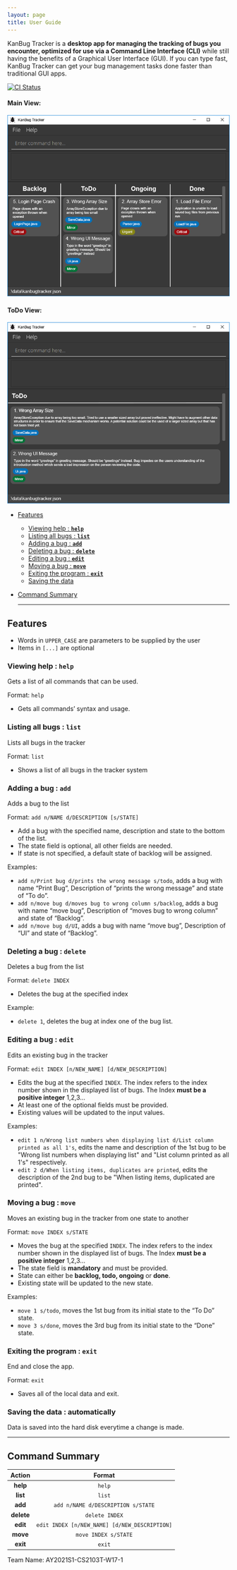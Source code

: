 ```yaml
---
layout: page
title: User Guide
---
```


KanBug Tracker is a **desktop app for managing the tracking of bugs you encounter, optimized for use via a Command Line Interface (CLI)** while still having the benefits of a Graphical User Interface (GUI). If you can type fast, KanBug Tracker can get your bug management tasks done faster than traditional GUI apps.

[![CI Status](https://github.com/AY2021S1-CS2103T-W17-1/tP/workflows/Java%20CI/badge.svg)](https://github.com/AY2021S1-CS2103T-W17-1/tp/actions)

#### Main View:

![Ui](images/Ui.png)

#### ToDo View:

![Ui](images/Ui2.png)

* [Features](#features)
  * [Viewing help : **`help`**](#viewing-help--help)
  * [Listing all bugs : **`list`**](#listing-all-bugs--list)
  * [Adding a bug : **`add`**](#adding-a-bug--add)
  * [Deleting a bug : **`delete`**](#deleting-a-bug--delete)
  * [Editing a bug : **`edit`**](#editing-a-bug--edit)
  * [Moving a bug : **`move`**](#moving-a-bug--move)
  * [Exiting the program :  **`exit`**](#exiting-the-program--exit)
  * [Saving the data](#saving-the-data)
* [Command Summary](#command-summary)

  ---

## Features

- Words in `UPPER_CASE` are parameters to be supplied by the user
- Items in `[...]` are optional

### Viewing help : `help`
Gets a list of all commands that can be used.

Format: `help`
* Gets all commands’ syntax and usage.


### Listing all bugs : `list`
Lists all bugs in the tracker

Format: `list`
* Shows a list of all bugs in the tracker system

### Adding a bug : `add`
Adds a bug to the list

Format: `add n/NAME d/DESCRIPTION [s/STATE]`
* Add a bug with the specified name, description and state to the bottom of the list.
* The state field is optional, all other fields are needed.
* If state is not specified, a default state of backlog will be assigned.

Examples:
* `add n/Print bug d/prints the wrong message s/todo`, adds a bug with name “Print Bug”, Description of “prints the wrong message” and state of “To do”.
* `add n/move bug d/moves bug to wrong column s/backlog`, adds a bug with name “move bug”, Description of “moves bug to wrong column” and state of “Backlog”.
* `add n/move bug d/UI`, adds a bug with name “move bug”, Description of “UI” and state of “Backlog”.


### Deleting a bug : `delete`
Deletes a bug from the list

Format: `delete INDEX`
  * Deletes the bug at the specified index  

Example:
  * `delete 1`, deletes the bug at index one of the bug list.


### Editing a bug : `edit`
Edits an existing bug in the tracker

Format: `edit INDEX [n/NEW_NAME] [d/NEW_DESCRIPTION]`

- Edits the bug at the specified `INDEX`. The index refers to the index number shown in the displayed list of bugs. The Index **must be a positive integer** 1,2,3...
- At least one of the optional fields must be provided.
- Existing values will be updated to the input values.

Examples:

- `edit 1 n/Wrong list numbers when displaying list d/List column printed as all 1's`, edits the name and description of the 1st bug to be "Wrong list numbers when displaying list" and "List column printed as all 1's" respectively.
- `edit 2 d/When listing items, duplicates are printed`, edits the description of the 2nd bug to be "When listing items, duplicated are printed".

### Moving a bug : `move`

Moves an existing bug in the tracker from one state to another

Format: `move INDEX s/STATE`

* Moves the bug at the specified `INDEX`. The index refers to the index number shown in the displayed list of bugs. The Index **must be a positive integer** 1,2,3…
* The state field is **mandatory** and must be provided.
* State can either be **backlog, todo, ongoing** or **done**.
* Existing state will be updated to the new state.

Examples:

* `move 1 s/todo`, moves the 1st bug from its initial state to the “To Do” state.
* `move 3 s/done`, moves the 3rd bug from its initial state to the “Done” state.

### Exiting the program :  `exit`
End and close the app.

Format: `exit`
* Saves all of the local data and exit.

### Saving the data : automatically
Data is saved into the hard disk everytime a change is made.

---

## Command Summary

|  Action  |  Format  |
|:--------:|:--------:|
|  **help**  |  `help`  |
|  **list**  |  `list`  |
|  **add**  |  `add n/NAME d/DESCRIPTION s/STATE`  |
|  **delete**  |  `delete INDEX`  |
|  **edit**  |  `edit INDEX [n/NEW_NAME] [d/NEW_DESCRIPTION]`  |
|  **move**  |  `move INDEX s/STATE`  |
|  **exit**  |  `exit`  |

Team Name: AY2021S1-CS2103T-W17-1
